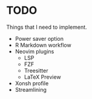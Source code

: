 # TODO
Things that I need to implement.

- Power saver option
- R Markdown workflow
- Neovim plugins
	- LSP
	- FZF
	- Treesitter
	- LaTeX Preview
- Xonsh profile
- Streamlining
